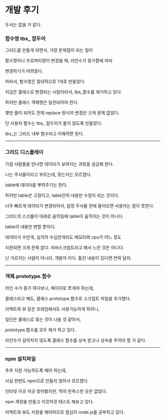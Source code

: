 # 개발 후기

두서는 없을 거 같다. 

### 함수명 tbs_ 접두어

그리드를 만들게 되면서, 가장 문제점이 되는 점이

함수명이나 프로퍼티명이 변경될 때, 라인수가 증가함에 따라

변경하기가 어려웠다.

따라서, 함수명은 절대적으로 1개로 만들었다.

지금은 클래스로 변경되는 시점이라서, tbs_함수를 제거하고 있다.

하지만 클래스 객체명은 일관되어야 한다.

몇만 줄이 되어도 전체 replace 방식의 변경은 크게 문제 없었다.

단 사용자 함수는 tbs_ 접두어가 붙지 않도록 만들었다.

tbs_는 그리드 내부 함수라고 이해하면 된다.

---

### 그리드 디스플레이

가끔 사람들을 만나면 데이타가 보여지는 과정을 궁금해 한다.

나는 주사율이라고 부르는데, 맞는지는 모르겠다.

table에 데이타를 뿌려주기는 한다. 

하지만 table은 고정이고, table안의 내용만 수정이 되는 것이다.

너무 빠르게 데이타가 변경되어서, 일정 주사율 안에 들어오면 사용자는 알지 못한다.

그리드의 스크롤이 아래로 움직일때 table이 움직이는 것이 아니다.

table의 내용만 변할 뿐이다. 

데이타가 수만개, 심지어 수십만개라도 메모리와 cpu가 어느 정도

지원되면 크게 문제 없다. 자바스크립트라고 해서 느린 것은 아니다.

난 가르치는 사람이 아니라, 개발자 이다. 틀린 내용이 있다면 연락 달라.

---

### 객체.prototype.함수

라인 수가 증가 하다보니, 페이지로 쪼개야 하는데, 

클래스라고 해도, 클래스.prototype.함수로 스크립트 파일을 추가했다.

리액트와 뷰 같은 프레임에서도 사용가능하게 하려니, 

일단은 클래스로 묶는 것이 나을 것 같아서, 

prototype.함수를 모두 제거 하고 있다.

라인수가 길어지지 않도록 클래스 함수를 상속 받고나 상속을 주어야 할 거 같다.

---

### npm 설치파일

추후 지원 가능하도록 해야 하는데,

사실 한번도 npm으로 만들지 않아서 모르겠다. 

인터넷 이곳 저곳 찾아봤지만, 딱히 만족스런 곳은 없었다.

npm 계정을 만들고 이것저것 테스트 해보고 있다.

리액트와 뷰도 지원을 해야하므로 열심히 node.js를 공부하고 있다. 


